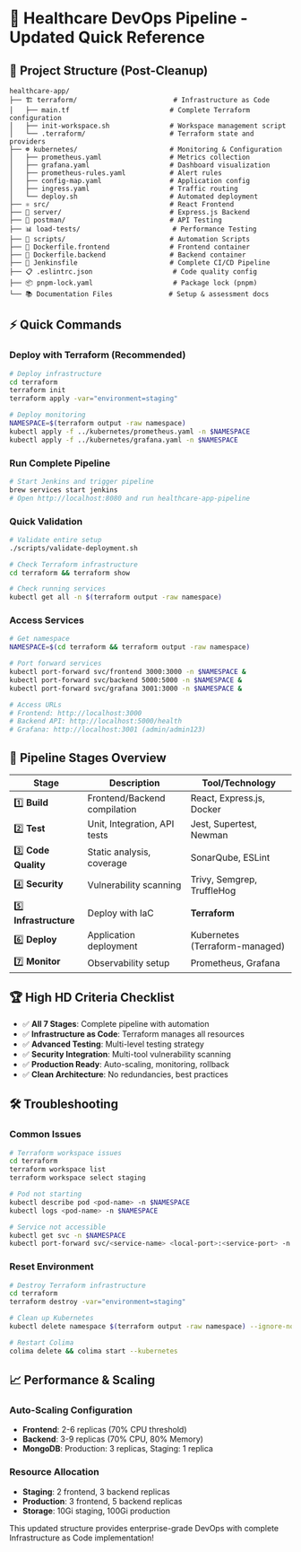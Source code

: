 # 🚀 Healthcare DevOps Pipeline - Updated Quick Reference

## 📁 **Project Structure (Post-Cleanup)**

```
healthcare-app/
├── 🏗️ terraform/                        # Infrastructure as Code
│   ├── main.tf                         # Complete Terraform configuration
│   ├── init-workspace.sh               # Workspace management script
│   └── .terraform/                     # Terraform state and providers
├── ☸️ kubernetes/                       # Monitoring & Configuration
│   ├── prometheus.yaml                 # Metrics collection
│   ├── grafana.yaml                    # Dashboard visualization
│   ├── prometheus-rules.yaml           # Alert rules
│   ├── config-map.yaml                 # Application config
│   ├── ingress.yaml                    # Traffic routing
│   └── deploy.sh                       # Automated deployment
├── ⚛️ src/                              # React Frontend
├── 🚀 server/                           # Express.js Backend
├── 🧪 postman/                          # API Testing
├── 📊 load-tests/                       # Performance Testing
├── 🔧 scripts/                          # Automation Scripts
├── 🐳 Dockerfile.frontend               # Frontend container
├── 🐳 Dockerfile.backend                # Backend container
├── 🔧 Jenkinsfile                       # Complete CI/CD Pipeline
├── 📋 .eslintrc.json                    # Code quality config
├── 📦 pnpm-lock.yaml                    # Package lock (pnpm)
└── 📚 Documentation Files              # Setup & assessment docs
```

## ⚡ **Quick Commands**

### **Deploy with Terraform (Recommended)**
```bash
# Deploy infrastructure
cd terraform
terraform init
terraform apply -var="environment=staging"

# Deploy monitoring
NAMESPACE=$(terraform output -raw namespace)
kubectl apply -f ../kubernetes/prometheus.yaml -n $NAMESPACE
kubectl apply -f ../kubernetes/grafana.yaml -n $NAMESPACE
```

### **Run Complete Pipeline**
```bash
# Start Jenkins and trigger pipeline
brew services start jenkins
# Open http://localhost:8080 and run healthcare-app-pipeline
```

### **Quick Validation**
```bash
# Validate entire setup
./scripts/validate-deployment.sh

# Check Terraform infrastructure
cd terraform && terraform show

# Check running services
kubectl get all -n $(terraform output -raw namespace)
```

### **Access Services**
```bash
# Get namespace
NAMESPACE=$(cd terraform && terraform output -raw namespace)

# Port forward services
kubectl port-forward svc/frontend 3000:3000 -n $NAMESPACE &
kubectl port-forward svc/backend 5000:5000 -n $NAMESPACE &
kubectl port-forward svc/grafana 3001:3000 -n $NAMESPACE &

# Access URLs
# Frontend: http://localhost:3000
# Backend API: http://localhost:5000/health
# Grafana: http://localhost:3001 (admin/admin123)
```

## 🎯 **Pipeline Stages Overview**

| Stage | Description | Tool/Technology |
|-------|-------------|----------------|
| 1️⃣ **Build** | Frontend/Backend compilation | React, Express.js, Docker |
| 2️⃣ **Test** | Unit, Integration, API tests | Jest, Supertest, Newman |
| 3️⃣ **Code Quality** | Static analysis, coverage | SonarQube, ESLint |
| 4️⃣ **Security** | Vulnerability scanning | Trivy, Semgrep, TruffleHog |
| 5️⃣ **Infrastructure** | Deploy with IaC | **Terraform** |
| 6️⃣ **Deploy** | Application deployment | Kubernetes (Terraform-managed) |
| 7️⃣ **Monitor** | Observability setup | Prometheus, Grafana |

## 🏆 **High HD Criteria Checklist**

- ✅ **All 7 Stages**: Complete pipeline with automation
- ✅ **Infrastructure as Code**: Terraform manages all resources
- ✅ **Advanced Testing**: Multi-level testing strategy
- ✅ **Security Integration**: Multi-tool vulnerability scanning
- ✅ **Production Ready**: Auto-scaling, monitoring, rollback
- ✅ **Clean Architecture**: No redundancies, best practices

## 🛠️ **Troubleshooting**

### **Common Issues**
```bash
# Terraform workspace issues
cd terraform
terraform workspace list
terraform workspace select staging

# Pod not starting
kubectl describe pod <pod-name> -n $NAMESPACE
kubectl logs <pod-name> -n $NAMESPACE

# Service not accessible
kubectl get svc -n $NAMESPACE
kubectl port-forward svc/<service-name> <local-port>:<service-port> -n $NAMESPACE
```

### **Reset Environment**
```bash
# Destroy Terraform infrastructure
cd terraform
terraform destroy -var="environment=staging"

# Clean up Kubernetes
kubectl delete namespace $(terraform output -raw namespace) --ignore-not-found

# Restart Colima
colima delete && colima start --kubernetes
```

## 📈 **Performance & Scaling**

### **Auto-Scaling Configuration**
- **Frontend**: 2-6 replicas (70% CPU threshold)
- **Backend**: 3-9 replicas (70% CPU, 80% Memory)
- **MongoDB**: Production: 3 replicas, Staging: 1 replica

### **Resource Allocation**
- **Staging**: 2 frontend, 3 backend replicas
- **Production**: 3 frontend, 5 backend replicas
- **Storage**: 10Gi staging, 100Gi production

This updated structure provides enterprise-grade DevOps with complete Infrastructure as Code implementation!
